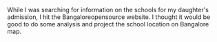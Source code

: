 While I was searching for information on the schools for my daughter's admission, I hit the Bangaloreopensource website. I thought it would be good to do some analysis and project the school location on Bangalore map. 

